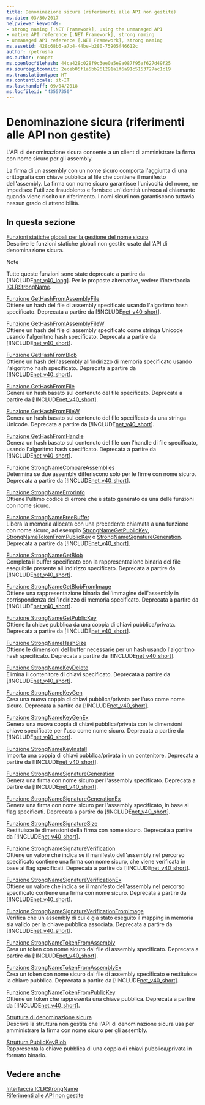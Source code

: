 ```yaml
---
title: Denominazione sicura (riferimenti alle API non gestite)
ms.date: 03/30/2017
helpviewer_keywords:
- strong naming [.NET Framework], using the unmanaged API
- native API reference [.NET Framework], strong naming
- unmanaged API reference [.NET Framework], strong naming
ms.assetid: 428c68b6-a7b4-44be-b280-75905f46612c
author: rpetrusha
ms.author: ronpet
ms.openlocfilehash: 44ca428c028f9c3ee0a5e9a087f95af627d49f25
ms.sourcegitcommit: 2eceb05f1a5bb261291a1f6a91c5153727ac1c19
ms.translationtype: HT
ms.contentlocale: it-IT
ms.lasthandoff: 09/04/2018
ms.locfileid: "43557350"
---
```

# <a name="strong-naming-unmanaged-api-reference"></a>Denominazione sicura (riferimenti alle API non gestite)
L'API di denominazione sicura consente a un client di amministrare la firma con nome sicuro per gli assembly.  
  
 La firma di un assembly con un nome sicuro comporta l'aggiunta di una crittografia con chiave pubblica al file che contiene il manifesto dell'assembly. La firma con nome sicuro garantisce l'univocità del nome, ne impedisce l'utilizzo fraudolento e fornisce un'identità univoca al chiamante quando viene risolto un riferimento. I nomi sicuri non garantiscono tuttavia nessun grado di attendibilità.  
  
## <a name="in-this-section"></a>In questa sezione  
 [Funzioni statiche globali per la gestione del nome sicuro](https://msdn.microsoft.com/library/efa715df-e8cc-48f2-9ec4-26586f0dc8d0)  
 Descrive le funzioni statiche globali non gestite usate dall'API di denominazione sicura.  
  
> [!NOTE]
>  Tutte queste funzioni sono state deprecate a partire da [!INCLUDE[net_v40_long](../../../../includes/net-v40-long-md.md)]. Per le proposte alternative, vedere l'interfaccia [ICLRStrongName](../../../../docs/framework/unmanaged-api/hosting/iclrstrongname-interface.md).  
  
 [Funzione GetHashFromAssemblyFile](../../../../docs/framework/unmanaged-api/strong-naming/gethashfromassemblyfile-function.md)  
 Ottiene un hash del file di assembly specificato usando l'algoritmo hash specificato. Deprecata a partire da [!INCLUDE[net_v40_short](../../../../includes/net-v40-short-md.md)].  
  
 [Funzione GetHashFromAssemblyFileW](../../../../docs/framework/unmanaged-api/strong-naming/gethashfromassemblyfilew-function.md)  
 Ottiene un hash del file di assembly specificato come stringa Unicode usando l'algoritmo hash specificato. Deprecata a partire da [!INCLUDE[net_v40_short](../../../../includes/net-v40-short-md.md)].  
  
 [Funzione GetHashFromBlob](../../../../docs/framework/unmanaged-api/strong-naming/gethashfromblob-function.md)  
 Ottiene un hash dell'assembly all'indirizzo di memoria specificato usando l'algoritmo hash specificato. Deprecata a partire da [!INCLUDE[net_v40_short](../../../../includes/net-v40-short-md.md)].  
  
 [Funzione GetHashFromFile](../../../../docs/framework/unmanaged-api/strong-naming/gethashfromfile-function.md)  
 Genera un hash basato sul contenuto del file specificato.  Deprecata a partire da [!INCLUDE[net_v40_short](../../../../includes/net-v40-short-md.md)].  
  
 [Funzione GetHashFromFileW](../../../../docs/framework/unmanaged-api/strong-naming/gethashfromfilew-function.md)  
 Genera un hash basato sul contenuto del file specificato da una stringa Unicode. Deprecata a partire da [!INCLUDE[net_v40_short](../../../../includes/net-v40-short-md.md)].  
  
 [Funzione GetHashFromHandle](../../../../docs/framework/unmanaged-api/strong-naming/gethashfromhandle-function.md)  
 Genera un hash basato sul contenuto del file con l'handle di file specificato, usando l'algoritmo hash specificato.  Deprecata a partire da [!INCLUDE[net_v40_short](../../../../includes/net-v40-short-md.md)].  
  
 [Funzione StrongNameCompareAssemblies](../../../../docs/framework/unmanaged-api/strong-naming/strongnamecompareassemblies-function.md)  
 Determina se due assembly differiscono solo per le firme con nome sicuro. Deprecata a partire da [!INCLUDE[net_v40_short](../../../../includes/net-v40-short-md.md)].  
  
 [Funzione StrongNameErrorInfo](../../../../docs/framework/unmanaged-api/strong-naming/strongnameerrorinfo-function.md)  
 Ottiene l'ultimo codice di errore che è stato generato da una delle funzioni con nome sicuro.  
  
 [Funzione StrongNameFreeBuffer](../../../../docs/framework/unmanaged-api/strong-naming/strongnamefreebuffer-function.md)  
 Libera la memoria allocata con una precedente chiamata a una funzione con nome sicuro, ad esempio [StrongNameGetPublicKey](../../../../docs/framework/unmanaged-api/strong-naming/strongnamegetpublickey-function.md), [StrongNameTokenFromPublicKey](../../../../docs/framework/unmanaged-api/strong-naming/strongnametokenfrompublickey-function.md) o [StrongNameSignatureGeneration](../../../../docs/framework/unmanaged-api/strong-naming/strongnamesignaturegeneration-function.md).   Deprecata a partire da [!INCLUDE[net_v40_short](../../../../includes/net-v40-short-md.md)].  
  
 [Funzione StrongNameGetBlob](../../../../docs/framework/unmanaged-api/strong-naming/strongnamegetblob-function.md)  
 Completa il buffer specificato con la rappresentazione binaria del file eseguibile presente all'indirizzo specificato. Deprecata a partire da [!INCLUDE[net_v40_short](../../../../includes/net-v40-short-md.md)].  
  
 [Funzione StrongNameGetBlobFromImage](../../../../docs/framework/unmanaged-api/strong-naming/strongnamegetblobfromimage-function.md)  
 Ottiene una rappresentazione binaria dell'immagine dell'assembly in corrispondenza dell'indirizzo di memoria specificato. Deprecata a partire da [!INCLUDE[net_v40_short](../../../../includes/net-v40-short-md.md)].  
  
 [Funzione StrongNameGetPublicKey](../../../../docs/framework/unmanaged-api/strong-naming/strongnamegetpublickey-function.md)  
 Ottiene la chiave pubblica da una coppia di chiavi pubblica/privata. Deprecata a partire da [!INCLUDE[net_v40_short](../../../../includes/net-v40-short-md.md)].  
  
 [Funzione StrongNameHashSize](../../../../docs/framework/unmanaged-api/strong-naming/strongnamehashsize-function.md)  
 Ottiene le dimensioni del buffer necessarie per un hash usando l'algoritmo hash specificato.  Deprecata a partire da [!INCLUDE[net_v40_short](../../../../includes/net-v40-short-md.md)].  
  
 [Funzione StrongNameKeyDelete](../../../../docs/framework/unmanaged-api/strong-naming/strongnamekeydelete-function.md)  
 Elimina il contenitore di chiavi specificato. Deprecata a partire da [!INCLUDE[net_v40_short](../../../../includes/net-v40-short-md.md)].  
  
 [Funzione StrongNameKeyGen](../../../../docs/framework/unmanaged-api/strong-naming/strongnamekeygen-function.md)  
 Crea una nuova coppia di chiavi pubblica/privata per l'uso come nome sicuro.  Deprecata a partire da [!INCLUDE[net_v40_short](../../../../includes/net-v40-short-md.md)].  
  
 [Funzione StrongNameKeyGenEx](../../../../docs/framework/unmanaged-api/strong-naming/strongnamekeygenex-function.md)  
 Genera una nuova coppia di chiavi pubblica/privata con le dimensioni chiave specificate per l'uso come nome sicuro. Deprecata a partire da [!INCLUDE[net_v40_short](../../../../includes/net-v40-short-md.md)].  
  
 [Funzione StrongNameKeyInstall](../../../../docs/framework/unmanaged-api/strong-naming/strongnamekeyinstall-function.md)  
 Importa una coppia di chiavi pubblica/privata in un contenitore.  Deprecata a partire da [!INCLUDE[net_v40_short](../../../../includes/net-v40-short-md.md)].  
  
 [Funzione StrongNameSignatureGeneration](../../../../docs/framework/unmanaged-api/strong-naming/strongnamesignaturegeneration-function.md)  
 Genera una firma con nome sicuro per l'assembly specificato.   Deprecata a partire da [!INCLUDE[net_v40_short](../../../../includes/net-v40-short-md.md)].  
  
 [Funzione StrongNameSignatureGenerationEx](../../../../docs/framework/unmanaged-api/strong-naming/strongnamesignaturegenerationex-function.md)  
 Genera una firma con nome sicuro per l'assembly specificato, in base ai flag specificati.    Deprecata a partire da [!INCLUDE[net_v40_short](../../../../includes/net-v40-short-md.md)].  
  
 [Funzione StrongNameSignatureSize](../../../../docs/framework/unmanaged-api/strong-naming/strongnamesignaturesize-function.md)  
 Restituisce le dimensioni della firma con nome sicuro. Deprecata a partire da [!INCLUDE[net_v40_short](../../../../includes/net-v40-short-md.md)].  
  
 [Funzione StrongNameSignatureVerification](../../../../docs/framework/unmanaged-api/strong-naming/strongnamesignatureverification-function.md)  
 Ottiene un valore che indica se il manifesto dell'assembly nel percorso specificato contiene una firma con nome sicuro, che viene verificata in base ai flag specificati. Deprecata a partire da [!INCLUDE[net_v40_short](../../../../includes/net-v40-short-md.md)].  
  
 [Funzione StrongNameSignatureVerificationEx](../../../../docs/framework/unmanaged-api/strong-naming/strongnamesignatureverificationex-function.md)  
 Ottiene un valore che indica se il manifesto dell'assembly nel percorso specificato contiene una firma con nome sicuro.  Deprecata a partire da [!INCLUDE[net_v40_short](../../../../includes/net-v40-short-md.md)].  
  
 [Funzione StrongNameSignatureVerificationFromImage](../../../../docs/framework/unmanaged-api/strong-naming/strongnamesignatureverificationfromimage-function.md)  
 Verifica che un assembly di cui è già stato eseguito il mapping in memoria sia valido per la chiave pubblica associata. Deprecata a partire da [!INCLUDE[net_v40_short](../../../../includes/net-v40-short-md.md)].  
  
 [Funzione StrongNameTokenFromAssembly](../../../../docs/framework/unmanaged-api/strong-naming/strongnametokenfromassembly-function.md)  
 Crea un token con nome sicuro dal file di assembly specificato.  Deprecata a partire da [!INCLUDE[net_v40_short](../../../../includes/net-v40-short-md.md)].  
  
 [Funzione StrongNameTokenFromAssemblyEx](../../../../docs/framework/unmanaged-api/strong-naming/strongnametokenfromassemblyex-function.md)  
 Crea un token con nome sicuro dal file di assembly specificato e restituisce la chiave pubblica. Deprecata a partire da [!INCLUDE[net_v40_short](../../../../includes/net-v40-short-md.md)].  
  
 [Funzione StrongNameTokenFromPublicKey](../../../../docs/framework/unmanaged-api/strong-naming/strongnametokenfrompublickey-function.md)  
 Ottiene un token che rappresenta una chiave pubblica. Deprecata a partire da [!INCLUDE[net_v40_short](../../../../includes/net-v40-short-md.md)].  
  
 [Struttura di denominazione sicura](https://msdn.microsoft.com/library/4b041a2f-fd12-4b91-aacd-bc3b34a5124d)  
 Descrive la struttura non gestita che l'API di denominazione sicura usa per amministrare la firma con nome sicuro per gli assembly.  
  
 [Struttura PublicKeyBlob](../../../../docs/framework/unmanaged-api/strong-naming/publickeyblob-structure.md)  
 Rappresenta la chiave pubblica di una coppia di chiavi pubblica/privata in formato binario.  
  
## <a name="see-also"></a>Vedere anche  
 [Interfaccia ICLRStrongName](../../../../docs/framework/unmanaged-api/hosting/iclrstrongname-interface.md)  
 [Riferimenti alle API non gestite](../../../../docs/framework/unmanaged-api/index.md)

